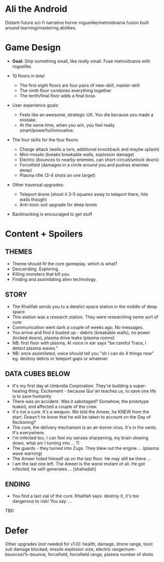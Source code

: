 # Ali the Android

Distant-future sci-fi narrative horror roguelike/metroidvania fusion built around learning/mastering abilities.

# Game Design

- **Goal:** Ship something small, like *really* small. Fuse metroidvania with roguelike.

- 10 floors in total
	- The first eight floors are four pairs of new-skill, master-skill
	- The ninth floor combines everything together
	- The tenth/final floor adds a final boss
- User experience goals:
  - Feels like an awesome, strategic UX. You die because you made a mistake.
  - At the same time, when you win, you feel really smart/powerful/innovative.
- The four skills for the four floors:
	- Charge attack (waits a turn, additional knockback and maybe splash)
	- Mini-missile (breaks breakable walls, explosion damage)
	- Electric (bounces to nearby enemies, can short-circuit/unlock doors)
	- Forcefield (damages in a circle around you and pushes enemies away)
	- Plasma rifle (3-4 shots on one target)
- Other traversal upgrades:
	- Teleport drone (shoot it 3-5 squares away to teleport there, hits walls though)
	- Anti-toxic suit upgrade for deep levels
- Backtracking is encouraged to get stuff

# Content + Spoilers

## THEMES
- Theme should fit the core gameplay. which is what?
- Descending. Exploring.
- Killing monsters that kill you.
- Finding and assimilating alien technology.

## STORY
- The Khalifah sends you to a derelict space station in the middle of deep space
- This station was a research station. They were researching some sort of cure
- Communication went dark a couple of weeks ago. No messages.
- You arrive and find it busted up - debris (breakable walls), no power (locked doors), plasma drive leaks (plasma rooms)
- NB: first floor with plasma, AI voice in ear says "be careful Trace, I detect plasma waves."
- NB: once assimilated, voice should tell you "oh I can do X things now" eg. destroy debris or teleport gaps or whatever

## DATA CUBES BELOW
- It's my first day at Umbrella Corporation. They're building a super-healing thing. Excitement - because Qur'an teaches us, to save one life is to save humanity
- There was an accident. Was it sabotaged? Somehow, the prototype leaked, and affected a couple of the crew.
- It's not a cure. It's a weapon. We told the Ameer, he KNEW from the start. Doesn't he know that he will be taken to account on the Day of Reckoning?
- The cure, the delivery mechanism is an air-borne virus. It's in the vents. It's everywhere.
- I'm infected too, I can feel my senses sharpening, my brain slowing down, what am I turning into ... ?!
- The guards - they turned into Zugs. They blew out the engine ... (plasma wave warning)
- The Ameer holed himself up on the last floor. He may still be there ... 
- I am the last one left. The Ameer is the worst mutant of all. He got infected, he self-generates ... [shahadah]

## ENDING
- You find a last vial of the cure. Khalifah says: destroy it, it's too dangerous to risk! You say: ...

TBD

# Defer

Other upgrades (not needed for v1.0): health, damage, drone range, toxic suit damage blocked, missile explosion size, electric range/num-bounces/%-bounce, forcefield, forcefield range, plasma number of shots